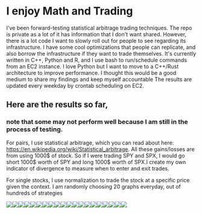 
# I enjoy Math and Trading
I've been forward-testing statistical arbitrage trading techniques. The repo is private as a lot of it has information that I don't want shared. However, there is a lot code I want to slowly roll out for people to see regarding its infrastructure. I have some cool optimizations that people can replicate, and also borrow the infrastructure if they want to trade themselves. It's currently written in C++, Python and R, and I use bash to run/schedule commands from an EC2 instance. I love Python but I want to move to a C++/Rust architecture to improve performance. I thought this would be a good medium to share my findings and keep myself accountable
The results are updated every weekday by crontab scheduling on EC2.

## Here are the results so far, 
### note that some may not perform well because I am still in the process of testing.

For pairs, I use statistical arbitrage, which you can read about here: https://en.wikipedia.org/wiki/Statistical_arbitrage. All these gains/losses are from using 1000$ of stock. So if I were trading SPY and SPX, I would go short 1000$ worth of SPY and long 1000$ worth of SPX.I create my own indicator of divergence to measure when to enter and exit trades.

For single stocks, I use normalization to trade the stock at a specific price given the context.
I am randomly choosing 20 graphs everyday, out of hundreds of strategies 
<div>
<img src="./imgs/GBTC_IBIT_144_capital.txt.jpg"/><img src="./imgs/QQQ_28_capital.txt.jpg"/><img src="./imgs/QQQ_9_capital.txt.jpg"/><img src="./imgs/GBTC_IBIT_111_capital.txt.jpg"/><img src="./imgs/QQQ_41_capital.txt.jpg"/><img src="./imgs/GBTC_IBIT_19_capital.txt.jpg"/><img src="./imgs/SPY_117_capital.txt.jpg"/><img src="./imgs/GBTC_IBIT_22_capital.txt.jpg"/><img src="./imgs/SPY_51_capital.txt.jpg"/><img src="./imgs/GBTC_IBIT_21_capital.txt.jpg"/><img src="./imgs/SPY_QQQ_68_capital.txt.jpg"/><img src="./imgs/GBTC_IBIT_141_capital.txt.jpg"/><img src="./imgs/SPY_QQQ_61_capital.txt.jpg"/><img src="./imgs/GBTC_IBIT_111_capital.txt.jpg"/><img src="./imgs/QQQ_42_capital.txt.jpg"/><img src="./imgs/SPY_QQQ_22_capital.txt.jpg"/><img src="./imgs/GBTC_IBIT_157_capital.txt.jpg"/><img src="./imgs/GBTC_IBIT_144_capital.txt.jpg"/><img src="./imgs/GBTC_IBIT_111_capital.txt.jpg"/><img src="./imgs/GBTC_IBIT_166_capital.txt.jpg"/>
</div>

